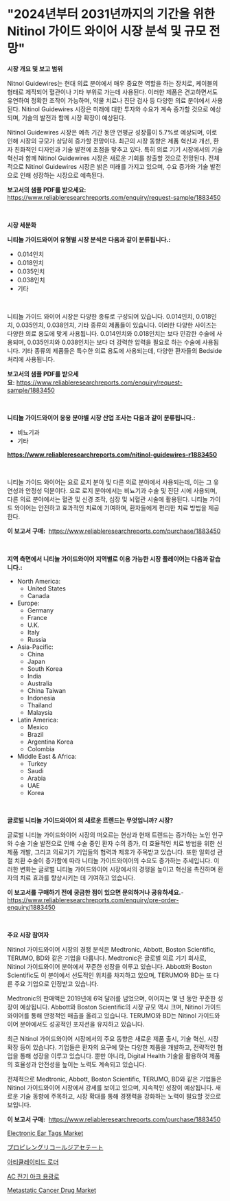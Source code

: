 <p><h1>"2024년부터 2031년까지의 기간을 위한 Nitinol 가이드 와이어 시장 분석 및 규모 전망"</h1></p><p><strong>시장 개요 및 보고 범위</strong></p>
<p><p>Nitnol Guidewires는 현대 의료 분야에서 매우 중요한 역할을 하는 장치로, 케이블의 형태로 제작되어 혈관이나 기타 부위로 가는데 사용된다. 이러한 제품은 견고하면서도 유연하여 정확한 조작이 가능하며, 약물 치료나 진단 검사 등 다양한 의료 분야에서 사용된다. Nitinol Guidewires 시장은 미래에 대한 투자와 수요가 계속 증가할 것으로 예상되며, 기술의 발전과 함께 시장 확장이 예상된다. </p><p>Nitinol Guidewires 시장은 예측 기간 동안 연평균 성장률이 5.7%로 예상되며, 이로 인해 시장의 규모가 상당히 증가할 전망이다. 최근의 시장 동향은 제품 혁신과 개선, 환자 친화적인 디자인과 기술 발전에 초점을 맞추고 있다. 특히 의료 기기 시장에서의 기술 혁신과 함께 Nitinol Guidewires 시장은 새로운 기회를 창출할 것으로 전망된다. 전체적으로 Nitinol Guidewires 시장은 밝은 미래를 가지고 있으며, 수요 증가와 기술 발전으로 인해 성장하는 시장으로 예측된다.</p></p>
<p><strong>보고서의 샘플 PDF를 받으세요:</strong> <a href="https://www.reliableresearchreports.com/enquiry/request-sample/1883450">https://www.reliableresearchreports.com/enquiry/request-sample/1883450</a></p>
<p>&nbsp;</p>
<p><strong>시장 세분화</strong></p>
<p><strong>니티놀 가이드와이어 유형별 시장 분석은 다음과 같이 분류됩니다.:</strong></p>
<p><ul><li>0.014인치</li><li>0.018인치</li><li>0.035인치</li><li>0.038인치</li><li>기타</li></ul></p>
<p>&nbsp;</p>
<p><p>니티놀 가이드 와이어 시장은 다양한 종류로 구성되어 있습니다. 0.014인치, 0.018인치, 0.035인치, 0.038인치, 기타 종류의 제품들이 있습니다. 이러한 다양한 사이즈는 다양한 의료 용도에 맞게 사용됩니다. 0.014인치와 0.018인치는 보다 민감한 수술에 사용되며, 0.035인치와 0.038인치는 보다 더 강력한 압력을 필요로 하는 수술에 사용됩니다. 기타 종류의 제품들은 특수한 의료 용도에 사용되는데, 다양한 환자들의 Bedside 처리에 사용됩니다.</p></p>
<p><strong>보고서의 샘플 PDF를 받으세요:</strong>&nbsp;<a href="https://www.reliableresearchreports.com/enquiry/request-sample/1883450">https://www.reliableresearchreports.com/enquiry/request-sample/1883450</a></p>
<p>&nbsp;</p>
<p><strong> 니티놀 가이드와이어 응용 분야별 시장 산업 조사는 다음과 같이 분류됩니다.:</strong></p>
<p><ul><li>비뇨기과</li><li>기타</li></ul></p>
<p><strong><a href="https://www.reliableresearchreports.com/nitinol-guidewires-r1883450">https://www.reliableresearchreports.com/nitinol-guidewires-r1883450</a></strong></p>
<p>&nbsp;</p>
<p><p>니티놀 가이드 와이어는 요로 로지 분야 및 다른 의료 분야에서 사용되는데, 이는 그 유연성과 안정성 덕분이다. 요로 로지 분야에서는 비뇨기과 수술 및 진단 시에 사용되며, 다른 의료 분야에서는 혈관 및 신경 조작, 심장 및 뇌혈관 시술에 활용된다. 니티놀 가이드 와이어는 안전하고 효과적인 치료에 기여하며, 환자들에게 편리한 치료 방법을 제공한다.</p></p>
<p><strong>이 보고서 구매:</strong>&nbsp; <a href="https://www.reliableresearchreports.com/purchase/1883450">https://www.reliableresearchreports.com/purchase/1883450</a></p>
<p>&nbsp;</p>
<p><strong>지역 측면에서 니티놀 가이드와이어 지역별로 이용 가능한 시장 플레이어는 다음과 같습니다.:</strong></p>
<p><ul>
    <li>
        North America:
        <ul>
            <li>United States</li>
            <li>Canada</li>
        </ul>
    </li>
    <li>
        Europe:
        <ul>
            <li>Germany</li>
            <li>France</li>
            <li>U.K.</li>
            <li>Italy</li>
            <li>Russia</li>
        </ul>
    </li>
    <li>
        Asia-Pacific:
        <ul>
            <li>China</li>
            <li>Japan</li>
            <li>South Korea</li>
            <li>India</li>
            <li>Australia</li>
            <li>China Taiwan</li>
            <li>Indonesia</li>
            <li>Thailand</li>
            <li>Malaysia</li>
        </ul>
    </li>
    <li>
        Latin America:
        <ul>
            <li>Mexico</li>
            <li>Brazil</li>
            <li>Argentina Korea</li>
            <li>Colombia</li>
        </ul>
    </li>
    <li>
        Middle East & Africa:
        <ul>
            <li>Turkey</li>
            <li>Saudi</li>
            <li>Arabia</li>
            <li>UAE</li>
            <li>Korea</li>
        </ul>
    </li>
    </ul></p>
<p>&nbsp;</p>
<p><strong>글로벌 니티놀 가이드와이어 의 새로운 트렌드는 무엇입니까? 시장?</strong></p>
<p><p>글로벌 니티놀 가이드와이어 시장의 떠오르는 현상과 현재 트렌드는 증가하는 노인 인구와 수술 기술 발전으로 인해 수술 중인 환자 수의 증가, 더 효율적인 치료 방법을 위한 신제품 개발, 그리고 의료기기 기업들의 협력과 제휴가 주목받고 있습니다. 또한 일회성 관절 치환 수술이 증가함에 따라 니티놀 가이드와이어의 수요도 증가하는 추세입니다. 이러한 변화는 글로벌 니티놀 가이드와이어 시장에서의 경쟁을 높이고 혁신을 촉진하며 환자의 치료 효과를 향상시키는 데 기여하고 있습니다.</p></p>
<p><strong>이 보고서를 구매하기 전에 궁금한 점이 있으면 문의하거나 공유하세요.</strong>- <a href="https://www.reliableresearchreports.com/enquiry/pre-order-enquiry/1883450">https://www.reliableresearchreports.com/enquiry/pre-order-enquiry/1883450</a></p>
<p>&nbsp;</p>
<p><strong>주요 시장 참여자</strong></p>
<p><p>Nitinol 가이드와이어 시장의 경쟁 분석은 Medtronic, Abbott, Boston Scientific, TERUMO, BD와 같은 기업을 다룹니다. Medtronic은 글로벌 의료 기기 회사로, Nitinol 가이드와이어 분야에서 꾸준한 성장을 이루고 있습니다. Abbott와 Boston Scientific도 이 분야에서 선도적인 위치를 차지하고 있으며, TERUMO와 BD는 또 다른 주요 기업으로 인정받고 있습니다.</p><p>Medtronic의 판매액은 2019년에 6억 달러를 넘었으며, 이어지는 몇 년 동안 꾸준한 성장이 예상됩니다. Abbott와 Boston Scientific의 시장 규모 역시 크며, Nitinol 가이드와이어를 통해 안정적인 매출을 올리고 있습니다. TERUMO와 BD는 Nitinol 가이드와이어 분야에서도 성공적인 포지션을 유지하고 있습니다.</p><p>최근 Nitinol 가이드와이어 시장에서의 주요 동향은 새로운 제품 출시, 기술 혁신, 시장 확장 등이 있습니다. 기업들은 환자의 요구에 맞는 다양한 제품을 개발하고, 전략적인 협업을 통해 성장을 이루고 있습니다. 뿐만 아니라, Digital Health 기술을 활용하여 제품의 효율성과 안전성을 높이는 노력도 계속되고 있습니다.</p><p>전체적으로 Medtronic, Abbott, Boston Scientific, TERUMO, BD와 같은 기업들은 Nitinol 가이드와이어 시장에서 강세를 보이고 있으며, 지속적인 성장이 예상됩니다. 새로운 기술 동향에 주목하고, 시장 확대를 통해 경쟁력을 강화하는 노력이 필요할 것으로 보입니다.</p></p>
<p><strong>이 보고서 구매:</strong>&nbsp;&nbsp;<a href="https://www.reliableresearchreports.com/purchase/1883450">https://www.reliableresearchreports.com/purchase/1883450</a></p>
<p><p><a href="https://issuu.com/reportprime-2/docs/electronic-ear-tags-market-size-2030.pptx">Electronic Ear Tags Market</a></p><p><a href="https://medium.com/@kelscdowell78456/%E3%83%97%E3%83%AD%E3%83%94%E3%83%AC%E3%83%B3%E3%82%B0%E3%83%AA%E3%82%B3%E3%83%BC%E3%83%AB%E3%82%B8%E3%82%A2%E3%82%BB%E3%83%86%E3%83%BC%E3%83%88%E5%B8%82%E5%A0%B4-2031%E5%B9%B4%E3%81%BE%E3%81%A7%E3%81%AE%E5%8B%95%E5%90%91-%E4%BA%88%E6%B8%AC-%E7%AB%B6%E4%BA%89%E5%88%86%E6%9E%90-a859e612bf4d">プロピレングリコールジアセテート</a></p><p><a href="https://github.com/JackieFauhey9089475/Market-Research-Report-List-1/blob/main/208905171899.md">아티큘레이티드 로더</a></p><p><a href="https://medium.com/@cierrahayes645/%EC%A0%84%EA%B8%B0-%EC%95%84%ED%81%AC%EB%A1%9C-%EA%B0%80%EC%97%B4%EB%A1%9C-%EC%8B%9C%EC%9E%A5-%EA%B7%9C%EB%AA%A8%EB%8A%94-%EA%B8%80%EB%A1%9C%EB%B2%8C-%EC%82%B0%EC%97%85%EC%97%90%EC%84%9C-%EC%B5%9C%EA%B3%A0%EC%9D%98-%EB%A7%88%EC%BC%80%ED%8C%85-%EC%B1%84%EB%84%90%EC%9D%84-%EB%B3%B4%EC%97%AC%EC%A4%8D%EB%8B%88%EB%8B%A4-5f72b5486539">AC 전기 아크 용광로</a></p><p><a href="https://www.linkedin.com/pulse/metastatic-cancer-drug-market-comprehensive-report-its-f4mcf?trackingId=4o32z9YEi9jEr%2BPvHTZFvg%3D%3D">Metastatic Cancer Drug Market</a></p></p>